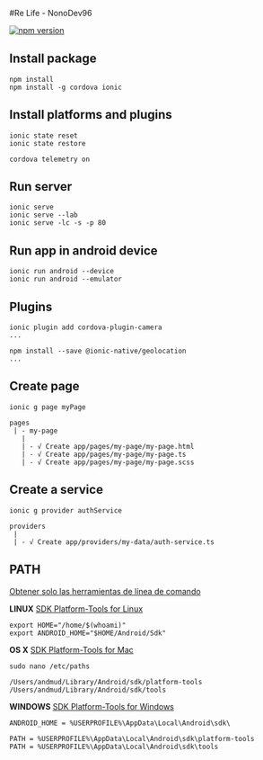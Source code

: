 #Re Life - NonoDev96

[![npm version](https://badge.fury.io/js/ionic.svg)](https://badge.fury.io/js/ionic) 

## Install package
```npm
npm install
npm install -g cordova ionic 
```

## Install platforms and plugins
```npm
ionic state reset
ionic state restore

cordova telemetry on
```

## Run server
```npm
ionic serve 
ionic serve --lab
ionic serve -lc -s -p 80
```

## Run app in android device
```npm
ionic run android --device
ionic run android --emulator
```

## Plugins 
```npm
ionic plugin add cordova-plugin-camera
...

npm install --save @ionic-native/geolocation
...
```

## Create page 
```
ionic g page myPage

pages
 | - my-page
   |
   | - √ Create app/pages/my-page/my-page.html
   | - √ Create app/pages/my-page/my-page.ts
   | - √ Create app/pages/my-page/my-page.scss
```

## Create a service
```
ionic g provider authService

providers
 | 
 | - √ Create app/providers/my-data/auth-service.ts
```

## PATH
[Obtener solo las herramientas de línea de comando
](https://developer.android.com/studio/index.html#downloads)

**LINUX** 
[SDK Platform-Tools for Linux](https://dl.google.com/android/repository/platform-tools-latest-linux.zip)
```
export HOME="/home/$(whoami)"
export ANDROID_HOME="$HOME/Android/Sdk"
```

**OS X** 
[SDK Platform-Tools for Mac](https://dl.google.com/android/repository/platform-tools-latest-darwin.zip)
```
sudo nano /etc/paths

/Users/andmud/Library/Android/sdk/platform-tools
/Users/andmud/Library/Android/sdk/tools
```

**WINDOWS** 
[SDK Platform-Tools for Windows](https://dl.google.com/android/repository/platform-tools-latest-windows.zip)
```
ANDROID_HOME = %USERPROFILE%\AppData\Local\Android\sdk\

PATH = %USERPROFILE%\AppData\Local\Android\sdk\platform-tools
PATH = %USERPROFILE%\AppData\Local\Android\sdk\tools
```
